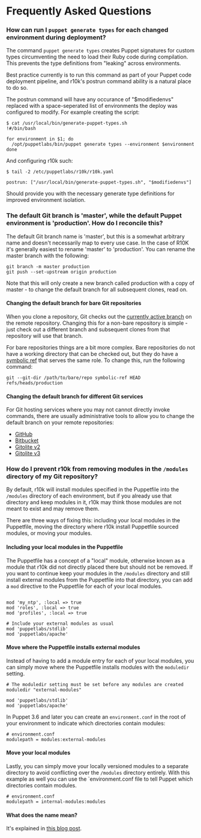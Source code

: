 Frequently Asked Questions
==========================

### How can run I `puppet generate types` for each changed environment during deployment?

The command `puppet generate types` creates Puppet signatures for custom
types circumventing the need to load their Ruby code during compilation.
This prevents the type definitions from "leaking" across environments.

Best practice currently is to run this command as part of your Puppet
code deployment pipeline, and r10k's postrun command ability is a natural
place to do so.

The postrun command will have any occurance of "$modifiedenvs" replaced
with a space-seperated list of environments the deploy was configured to
modify. For example creating the script:

```
$ cat /usr/local/bin/generate-puppet-types.sh
!#/bin/bash

for environment in $1; do
  /opt/puppetlabs/bin/puppet generate types --environment $environment
done
```

And configuring r10k such:
```
$ tail -2 /etc/puppetlabs/r10k/r10k.yaml

postrun: ["/usr/local/bin/generate-puppet-types.sh", "$modifiedenvs"]
```

Should provide you with the necessary generate type definitions for
improved environment isolation.



### The default Git branch is 'master', while the default Puppet environment is 'production'. How do I reconcile this?

The default Git branch name is 'master', but this is a somewhat arbitrary name
and doesn't necessarily map to every use case. In the case of R10K it's generally
easiest to rename 'master' to 'production'. You can rename the master branch
with the following:

```
git branch -m master production
git push --set-upstream origin production
```

Note that this will only create a new branch called production with a copy of
master - to change the default branch for all subsequent clones, read on.

#### Changing the default branch for bare Git repositories

When you clone a repository, Git checks out the [currently active branch][git-clone]
on the remote repository. Changing this for a non-bare repository is simple - just
check out a different branch and subsequent clones from that repository will
use that branch.

For bare repositories things are a bit more complex. Bare repositories do not
have a working directory that can be checked out, but they do have a [symbolic
ref][git-symbolic-ref] that serves the same role. To change this, run the
following command:

```
git --git-dir /path/to/bare/repo symbolic-ref HEAD refs/heads/production
```

#### Changing the default branch for different Git services

For Git hosting services where you may not cannot directly invoke commands,
there are usually administrative tools to allow you to change the default branch
on your remote repositories:

  * [GitHub][github-default-branch]
  * [Bitbucket][bitbucket-default-branch]
  * [Gitolite v2][gitolite-v2-default-branch]
  * [Gitolite v3][gitolite-v3-default-branch]

[git-clone]: https://www.kernel.org/pub/software/scm/git/docs/git-clone.html "Man page for git-clone"
[git-symbolic-ref]: https://www.kernel.org/pub/software/scm/git/docs/git-symbolic-ref.html "Man page for git-symbolic-ref"

[github-default-branch]: https://help.github.com/articles/setting-the-default-branch "Changing the default branch on GitHub"
[bitbucket-default-branch]: https://answers.atlassian.com/questions/280944/how-to-change-main-branch-in-bitbucket "Changing the default branch on Bitbucket"
[gitolite-v2-default-branch]: http://stackoverflow.com/questions/7091599/git-default-remote-branch-with-gitolite "Changing the default branch on Gitolite v2"
[gitolite-v3-default-branch]: http://stackoverflow.com/questions/13949093/git-change-default-branch-gitolite "Changing the default branch on Gitolite v3"

### How do I prevent r10k from removing modules in the `/modules` directory of my Git repository?

By default, r10k will install modules specified in the Puppetfile into the
`/modules` directory of each environment, but if you already use that directory
and keep modules in it, r10k may think those modules are not meant to exist and
may remove them.

There are three ways of fixing this: including your local modules in the
Puppetfile, moving the directory where r10k install Puppetfile sourced modules,
or moving your modules.

#### Including your local modules in the Puppetfile

The Puppetfile has a concept of a "local" module, otherwise known as a module
that r10k did not directly placed there but should not be removed. If you want
to continue keep your modules in the `/modules` directory and still install
external modules from the Puppetfile into that directory, you can add a `mod`
directive to the Puppetfile for each of your local modules.

```

mod 'my_ntp', :local => true
mod 'roles', :local => true
mod 'profiles', :local => true

# Include your external modules as usual
mod 'puppetlabs/stdlib'
mod 'puppetlabs/apache'
```

#### Move where the Puppetfile installs external modules

Instead of having to add a module entry for each of your local modules, you can
simply move where the Puppetfile installs modules with the `moduledir` setting.

```
# The moduledir setting must be set before any modules are created
moduledir "external-modules"

mod 'puppetlabs/stdlib'
mod 'puppetlabs/apache'
```

In Puppet 3.6 and later you can create an `environment.conf` in the root of your
environment to indicate which directories contain modules:

```
# environment.conf
modulepath = modules:external-modules
```

#### Move your local modules

Lastly, you can simply move your locally versioned modules to a separate
directory to avoid conflicting over the `/modules` directory entirely. With this
example as well you can use the `environment.conf file to tell Puppet which
directories contain modules.

```
# environment.conf
modulepath = internal-modules:modules
```

#### What does the name mean?

It's explained in [this blog post](http://somethingsinistral.net/blog/rethinking-puppet-deployment/#addendum).
